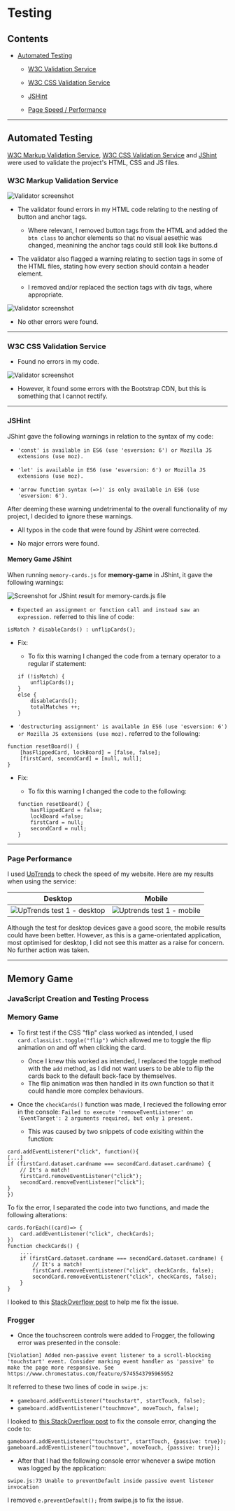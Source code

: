 # Testing

## Contents

- [Automated Testing](#automated-testing)

    - [W3C Validation Service](#w3c-markup-validation-service)

    - [W3C CSS Validation Service](#w3c-css-validation-service)

    - [JSHint](#jshint)

    - [Page Speed / Performance](#page-performance)


-----


## Automated Testing


[W3C Markup Validation Service](https://validator.w3.org/), [W3C CSS Validation Service](https://jigsaw.w3.org/css-validator/) and [JShint](https://jshint.com/) were used to validate the project's HTML, CSS and JS files.


### W3C Markup Validation Service

![Validator screenshot](assets/img/main/html-markup.png)

- The validator found errors in my HTML code relating to the nesting of button and anchor tags.

    - Where relevant, I removed button tags from the HTML and added the `btn class` to anchor elements so that no visual aesethic was changed, meanining the anchor tags could still look like buttons.d

- The validator also flagged a warning relating to section tags in some of the HTML files, stating how every section should contain a header element.

    - I removed and/or replaced the section tags with div tags, where appropriate. 

![Validator screenshot](assets/img/main/html-validation-screenshot.png)

- No other errors were found.


-----

### W3C CSS Validation Service

- Found no errors in my code.

![Validator screenshot](assets/img/main/css-validation.png)

- However, it found some errors with the Bootstrap CDN, but this is something that I cannot rectify.


-----

### JSHint

JShint gave the following warnings in relation to the syntax of my code:

- `'const' is available in ES6 (use 'esversion: 6') or Mozilla JS extensions (use moz).`

- `'let' is available in ES6 (use 'esversion: 6') or Mozilla JS extensions (use moz).`

- `'arrow function syntax (=>)' is only available in ES6 (use 'esversion: 6').`

After deeming these warning undetrimental to the overall functionality of my project, I decided to ignore these warnings. 


- All typos in the code that were found by JShint were corrected.

- No major errors were found.


#### Memory Game JShint

When running `memory-cards.js` for **memory-game** in JShint, it gave the following warnings:

![Screenshot for JShint result for memory-cards.js file](assets/img/main/jshint-memory-cards-warning.png)

- `Expected an assignment or function call and instead saw an expression.` referred to this line of code:

```
isMatch ? disableCards() : unflipCards();
```

- Fix:

    - To fix this warning I changed the code from a ternary operator to a regular if statement:

    ```
    if (!isMatch) {
        unflipCards();
    }
    else {
        disableCards();
        totalMatches ++;
    }
    ```

- `'destructuring assignment' is available in ES6 (use 'esversion: 6') or Mozilla JS extensions (use moz).` referred to the following:

```
function resetBoard() {
    [hasFlippedCard, lockBoard] = [false, false];
    [firstCard, secondCard] = [null, null];
}
```
- Fix:

    - To fix this warning I changed the code to the following:

    ```
    function resetBoard() {
        hasFlippedCard = false;
        lockBoard =false;
        firstCard = null;
        secondCard = null;
    }
    ```

-----

### Page Performance 

I used [UpTrends](https://www.uptrends.com/tools/website-speed-test) to check the speed of my website. Here are my results when using the service:

| Desktop | Mobile |
| ------- | ------ |
| ![UpTrends test 1 - desktop](assets/img/main/uptrends-speed-test.png) | ![Uptrends test 1 - mobile](assets/img/main/uptrends-speed-mobile.png)


Although the test for desktop devices gave a good score, the mobile results could have been better. However, as this is a game-orientated application, most optimised for desktop, I did not see this matter as a raise for concern. No further action was taken.


-----




## Memory Game

### JavaScript Creation and Testing Process

### Memory Game

- To first test if the CSS "flip" class worked as intended, I used `card.classList.toggle("flip")` which allowed me to toggle the flip animation on and off when clicking the card.
    - Once I knew this worked as intended, I replaced the toggle method with the `add` method, as I did not want users to be able to flip the cards back to the default back-face by themselves.
    - The flip animation was then handled in its own function so that it could handle more complex behaviours.

- Once the `checkCards()` function was made, I recieved the following error in the console: `Failed to execute 'removeEventListener' on 'EventTarget': 2 arguments required, but only 1 present.` 
    - This was caused by two snippets of code exisiting within the function:
```
card.addEventListener("click", function(){
[...]
if (firstCard.dataset.cardname === secondCard.dataset.cardname) {
    // It's a match!
    firstCard.removeEventListener("click");
    secondCard.removeEventListener("click");
}
})
```
To fix the error, I separated the code into two functions, and made the following alterations:
```
cards.forEach((card)=> {
    card.addEventListener("click", checkCards);
})
function checkCards() {
    ....
    if (firstCard.dataset.cardname === secondCard.dataset.cardname) {
        // It's a match!
        firstCard.removeEventListener("click", checkCards, false);
        secondCard.removeEventListener("click", checkCards, false);
    }
}
```
I looked to this [StackOverflow post](https://stackoverflow.com/questions/13474370/behavior-of-removeeventlistener) to help me fix the issue.


### Frogger

- Once the touchscreen controls were added to Frogger, the following error was presented in the console:

```
[Violation] Added non-passive event listener to a scroll-blocking 'touchstart' event. Consider marking event handler as 'passive' to make the page more responsive. See https://www.chromestatus.com/feature/5745543795965952
```

It referred to these two lines of code in `swipe.js`:
- `gameboard.addEventListener("touchstart", startTouch, false);`
- `gameboard.addEventListener("touchmove", moveTouch, false);`

I looked to [this StackOverflow post](https://stackoverflow.com/questions/39152877/consider-marking-event-handler-as-passive-to-make-the-page-more-responsive) to fix the console error, changing the code to:
```
gameboard.addEventListener("touchstart", startTouch, {passive: true});
gameboard.addEventListener("touchmove", moveTouch, {passive: true});
```


- After that I had the following console error whenever a swipe motion was logged by the application:

```
swipe.js:73 Unable to preventDefault inside passive event listener invocation
```

I removed `e.preventDefault();` from swipe.js to fix the issue.